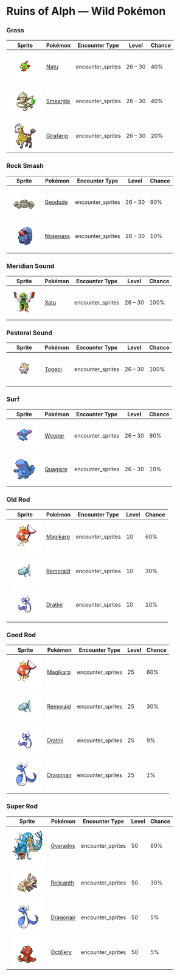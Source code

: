 # Ruins of Alph — Wild Pokémon

### Grass

| Sprite | Pokémon | Encounter Type | Level | Chance |
|:------:|---------|:--------------:|-------|--------|
| ![Natu](../../assets/sprites/natu/front.gif "Natu: It usually forages for food on the ground but may, on rare occasions, hop onto branches to peck at shoots.") | [Natu](../../pokemon/natu.md) | encounter_sprites| 26 – 30 | 40% |
| ![Smeargle](../../assets/sprites/smeargle/front.gif "Smeargle: Once it becomes an adult, it has a tendency to let its comrades plant footprints on its back.") | [Smeargle](../../pokemon/smeargle.md) | encounter_sprites| 26 – 30 | 40% |
| ![Girafarig](../../assets/sprites/girafarig/front.gif "Girafarig: Its tail, which also contains a small brain, may bite on its own if it notices an alluring smell.") | [Girafarig](../../pokemon/girafarig.md) | encounter_sprites| 26 – 30 | 20% |

### Rock Smash

| Sprite | Pokémon | Encounter Type | Level | Chance |
|:------:|---------|:--------------:|-------|--------|
| ![Geodude](../../assets/sprites/geodude/front.gif "Geodude: It uses its arms to steadily climb steep mountain paths. It swings its fists around if angered.") | [Geodude](../../pokemon/geodude.md) | encounter_sprites| 26 – 30 | 90% |
| ![Nosepass](../../assets/sprites/nosepass/front.gif "Nosepass: If two of these meet, they cannot get too close because their noses repel each other.") | [Nosepass](../../pokemon/nosepass.md) | encounter_sprites| 26 – 30 | 10% |

### Meridian Sound

| Sprite | Pokémon | Encounter Type | Level | Chance |
|:------:|---------|:--------------:|-------|--------|
| ![Xatu](../../assets/sprites/xatu/front.gif "Xatu: In South America, it is said that its right eye sees the future and its left eye views the past.") | [Xatu](../../pokemon/xatu.md) | encounter_sprites| 26 – 30 | 100% |

### Pastoral Sound

| Sprite | Pokémon | Encounter Type | Level | Chance |
|:------:|---------|:--------------:|-------|--------|
| ![Togepi](../../assets/sprites/togepi/front.gif "Togepi: A proverb claims that happiness will come to anyone who can make a sleeping TOGEPI stand up.") | [Togepi](../../pokemon/togepi.md) | encounter_sprites| 26 – 30 | 100% |

### Surf

| Sprite | Pokémon | Encounter Type | Level | Chance |
|:------:|---------|:--------------:|-------|--------|
| ![Wooper](../../assets/sprites/wooper/front.gif "Wooper: When it walks around on the ground, it coats its body with a slimy, poisonous film.") | [Wooper](../../pokemon/wooper.md) | encounter_sprites| 26 – 30 | 90% |
| ![Quagsire](../../assets/sprites/quagsire/front.gif "Quagsire: Due to its relaxed and carefree attitude, it often bumps its head on boulders and boat hulls as it swims.") | [Quagsire](../../pokemon/quagsire.md) | encounter_sprites| 26 – 30 | 10% |

### Old Rod

| Sprite | Pokémon | Encounter Type | Level | Chance |
|:------:|---------|:--------------:|-------|--------|
| ![Magikarp](../../assets/sprites/magikarp/front.gif "Magikarp: For no reason, it jumps and splashes about, making it easy for predators like PIDGEOTTO to catch it mid-jump.") | [Magikarp](../../pokemon/magikarp.md) | encounter_sprites| 10 | 60% |
| ![Remoraid](../../assets/sprites/remoraid/front.gif "Remoraid: Using its dorsal fin as a suction pad, it clings to a MANTINE’s underside to scavenge for leftovers.") | [Remoraid](../../pokemon/remoraid.md) | encounter_sprites| 10 | 30% |
| ![Dratini](../../assets/sprites/dratini/front.gif "Dratini: This Pokémon is full of life energy. It continually sheds its skin and grows steadily larger.") | [Dratini](../../pokemon/dratini.md) | encounter_sprites| 10 | 10% |

### Good Rod

| Sprite | Pokémon | Encounter Type | Level | Chance |
|:------:|---------|:--------------:|-------|--------|
| ![Magikarp](../../assets/sprites/magikarp/front.gif "Magikarp: For no reason, it jumps and splashes about, making it easy for predators like PIDGEOTTO to catch it mid-jump.") | [Magikarp](../../pokemon/magikarp.md) | encounter_sprites| 25 | 60% |
| ![Remoraid](../../assets/sprites/remoraid/front.gif "Remoraid: Using its dorsal fin as a suction pad, it clings to a MANTINE’s underside to scavenge for leftovers.") | [Remoraid](../../pokemon/remoraid.md) | encounter_sprites| 25 | 30% |
| ![Dratini](../../assets/sprites/dratini/front.gif "Dratini: This Pokémon is full of life energy. It continually sheds its skin and grows steadily larger.") | [Dratini](../../pokemon/dratini.md) | encounter_sprites| 25 | 9% |
| ![Dragonair](../../assets/sprites/dragonair/front.gif "Dragonair: Its crystalline orbs appear to give this Pokémon the power to freely control the weather.") | [Dragonair](../../pokemon/dragonair.md) | encounter_sprites| 25 | 1% |

### Super Rod

| Sprite | Pokémon | Encounter Type | Level | Chance |
|:------:|---------|:--------------:|-------|--------|
| ![Gyarados](../../assets/sprites/gyarados/front.gif "Gyarados: Once it appears, it goes on a rampage. It remains enraged until it demolishes everything around it.") | [Gyarados](../../pokemon/gyarados.md) | encounter_sprites| 50 | 60% |
| ![Relicanth](../../assets/sprites/relicanth/front.gif "Relicanth: Discovered by chance during deep-sea explorations, it has not changed since ancient times.") | [Relicanth](../../pokemon/relicanth.md) | encounter_sprites| 50 | 30% |
| ![Dragonair](../../assets/sprites/dragonair/front.gif "Dragonair: Its crystalline orbs appear to give this Pokémon the power to freely control the weather.") | [Dragonair](../../pokemon/dragonair.md) | encounter_sprites| 50 | 5% |
| ![Octillery](../../assets/sprites/octillery/front.gif "Octillery: It instinctively sneaks into rocky holes. If it gets sleepy, it steals the nest of a fellow OCTILLERY.") | [Octillery](../../pokemon/octillery.md) | encounter_sprites| 50 | 5% |

